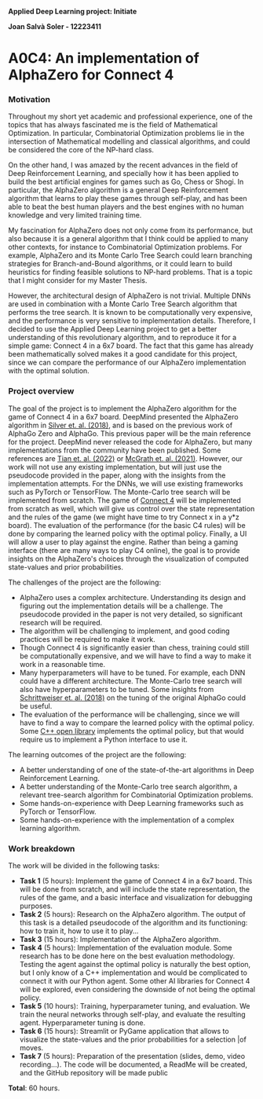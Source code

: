 **Applied Deep Learning project: Initiate** 

**Joan Salvà Soler - 12223411**

# A0C4: An implementation of AlphaZero for Connect 4

### Motivation
Throughout my short yet academic and professional experience, one of the topics that
has always fascinated me is the field of Mathematical Optimization. In particular, Combinatorial Optimization
problems lie in the intersection of Mathematical modelling and classical algorithms, and could be considered the 
core of the NP-hard class. 

On the other hand, I was amazed by the recent advances in the field of Deep Reinforcement Learning,
and specially how it has been applied to build the best artificial engines for games such as Go, Chess or Shogi.
In particular, the AlphaZero algorithm is a general Deep Reinforcement algorithm that learns to play these games through
self-play, and has been able to beat the best human players and the best engines with no human knowledge and very 
limited training time.

My fascination for AlphaZero does not only come from its performance, but also because it is a general algorithm that 
I think could be applied to many other contexts, for instance to Combinatorial Optimization problems. 
For example, AlphaZero and its Monte Carlo Tree Search could learn branching strategies for 
Branch-and-Bound algorithms, or it could learn to build heuristics for finding 
feasible solutions to NP-hard problems. That is a topic that I might consider for my Master Thesis.

However, the architectural design of AlphaZero is not trivial. Multiple DNNs are used in combination with a Monte Carlo 
Tree Search algorithm that performs the tree search. It is known to be computationally very expensive, and the 
performance is very sensitive to implementation details. Therefore, I decided to use the Applied Deep Learning
project to get a better understanding of this revolutionary algorithm, and to reproduce it for a simple game: Connect 4 
in a 6x7 board. The fact that this game has already been mathematically solved makes it a good candidate 
for this project, since we can compare the performance of our AlphaZero implementation with the optimal solution. 

### Project overview
The goal of the project is to implement the AlphaZero algorithm for the game of Connect 4 in a 6x7 board. DeepMind 
presented the AlphaZero algorithm in [Silver et. al. (2018)](https://arxiv.org/abs/1712.01815), and is based on
the previous work of AlphaGo Zero and AlphaGo. This previous paper will be the main reference for the project.
DeepMind never released the code for AlphaZero, but many implementations from the community have been published. 
Some references are [Tian et. al. (2022)](https://arxiv.org/abs/1902.04522) or [McGrath et. al. (2021)](https://arxiv.org/abs/2111.09259).
However, our work will not use any existing implementation, but will just use the pseudocode provided in the paper, along
with the insights from the implementation attempts. For the DNNs, we will use existing frameworks such as PyTorch or TensorFlow. The Monte-Carlo 
tree search will be implemented from scratch. The game of [Connect 4](https://wikipedia.org/wiki/Connect_Four) will be 
implemented from scratch as well, which will give us control over the state representation and the rules of the game 
(we might have time to try Connect x in a y*z board). The evaluation of the performance (for the basic C4 rules) will be 
done by comparing the learned policy with the optimal policy. Finally, a UI will allow a user to play against the 
engine. Rather than being a gaming interface (there are many ways to play C4 online), the goal is to provide insights
on the AlphaZero's choices through the visualization of computed state-values and prior probabilities.

The challenges of the project are the following:
 - AlphaZero uses a complex architecture. Understanding its design and figuring out the implementation details will be 
a challenge. The pseudocode provided in the paper is not very detailed, so significant research will be required.
 - The algorithm will be challenging to implement, and good coding practices will be required to make it work.
 - Though Connect 4 is significantly easier than chess, training could still be computationally expensive, 
and we will have to find a way to make it work in a reasonable time.
 - Many hyperparameters will have to be tuned. For example, each DNN could have a different architecture. The
Monte-Carlo tree search will also have hyperparameters to be tuned. Some insights from 
[Schrittweiser et. al. (2018)](https://arxiv.org/abs/1812.06855) on the tuning of the original AlphaGo could be useful.
 - The evaluation of the performance will be challenging, since we will have to find a way to compare the learned policy
with the optimal policy. Some [C++ open library](https://github.com/PascalPons/connect4) implements the optimal policy, 
but that would require us to implement a Python interface to use it.

The learning outcomes of the project are the following:
 - A better understanding of one of the state-of-the-art algorithms in Deep Reinforcement Learning.
 - A better understanding of the Monte-Carlo tree search algorithm, a relevant tree-search algorithm for Combinatorial
Optimization problems.
 - Some hands-on-experience with Deep Learning frameworks such as PyTorch or TensorFlow.
 - Some hands-on-experience with the implementation of a complex learning algorithm.

### Work breakdown
The work will be divided in the following tasks:
 - **Task 1** (5 hours): Implement the game of Connect 4 in a 6x7 board. This will be done from scratch, 
and will include the state representation, the rules of the game, and a basic interface and visualization for 
debugging purposes.
 - **Task 2** (5 hours): Research on the AlphaZero algorithm. The output of this task is a detailed pseudocode
of the algorithm and its functioning: how to train it, how to use it to play...
 - **Task 3** (15 hours): Implementation of the AlphaZero algorithm. 
 - **Task 4** (5 hours): Implementation of the evaluation module. Some research has to be done here on the best
evaluation methodology. Testing the agent against the optimal policy is naturally the best option, but I only know of a 
C++ implementation and would be complicated to connect it with our Python agent. Some other AI libraries for Connect 4 
will be explored, even considering the downside of not being the optimal policy. 
 - **Task 5** (10 hours): Training, hyperparameter tuning, and evaluation. We train the neural networks through self-play, 
and evaluate the resulting agent. Hyperparameter tuning is done.
 - **Task 6** (15 hours): Streamlit or PyGame application that allows to visualize the state-values and the prior 
probabilities for a selection |of moves.
 - **Task 7** (5 hours): Preparation of the presentation (slides, demo, video recording...). The code will be documented,
a ReadMe will be created, and the GitHub repository will be made public 

**Total**: 60 hours. 
